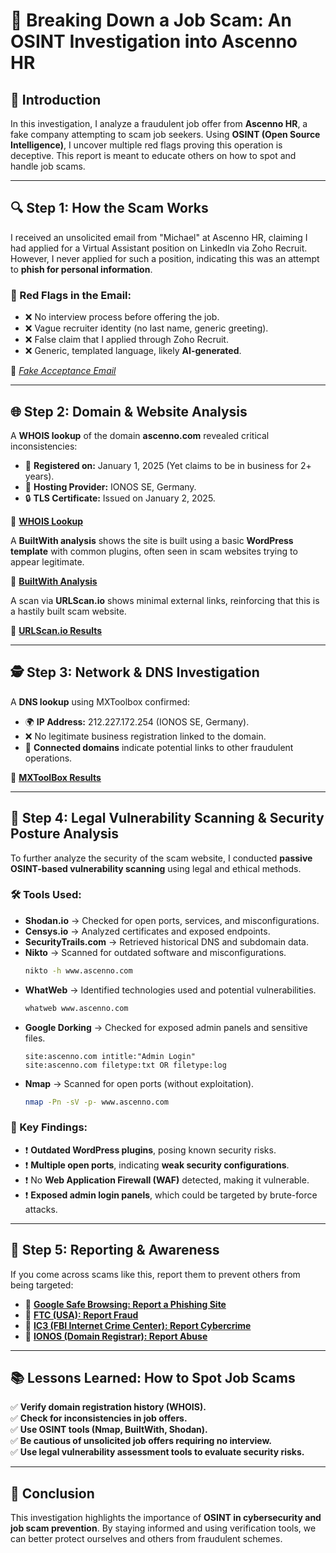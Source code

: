 # 🚨 Breaking Down a Job Scam: An OSINT Investigation into Ascenno HR

## 📌 Introduction
In this investigation, I analyze a fraudulent job offer from **Ascenno HR**, a fake company attempting to scam job seekers. Using **OSINT (Open Source Intelligence)**, I uncover multiple red flags proving this operation is deceptive. This report is meant to educate others on how to spot and handle job scams.

---

## 🔍 Step 1: How the Scam Works
I received an unsolicited email from "Michael" at Ascenno HR, claiming I had applied for a Virtual Assistant position on LinkedIn via Zoho Recruit. However, I never applied for such a position, indicating this was an attempt to **phish for personal information**.

### 🚩 Red Flags in the Email:
- ❌ No interview process before offering the job.
- ❌ Vague recruiter identity (no last name, generic greeting).
- ❌ False claim that I applied through Zoho Recruit.
- ❌ Generic, templated language, likely **AI-generated**.

📸 *[Fake Acceptance Email](https://drive.google.com/file/d/1cTe8rF4AOpqDtRmj3KpZrf05Qvexxyhu/view?usp=sharing)*

---

## 🌐 Step 2: Domain & Website Analysis
A **WHOIS lookup** of the domain **ascenno.com** revealed critical inconsistencies:
- 📅 **Registered on:** January 1, 2025 (Yet claims to be in business for 2+ years).
- 🏢 **Hosting Provider:** IONOS SE, Germany.
- 🔒 **TLS Certificate:** Issued on January 2, 2025.

📸 **[WHOIS Lookup](https://drive.google.com/file/d/15Dyai66-netjfScMJd9TxkBvk6WLUf6Z/view?usp=drive_link)**

A **BuiltWith analysis** shows the site is built using a basic **WordPress template** with common plugins, often seen in scam websites trying to appear legitimate.

📸 **[BuiltWith Analysis](https://drive.google.com/file/d/1xPHy72ixahmgSWGJIbDlPAqfc-94O7ta/view?usp=drive_link)**

A scan via **URLScan.io** shows minimal external links, reinforcing that this is a hastily built scam website.

📸 **[URLScan.io Results](https://drive.google.com/file/d/1OgeYeskLQZnwJaEyhbi9eeV1KTszsRj8/view?usp=drive_link)**

---

## 🕵️ Step 3: Network & DNS Investigation
A **DNS lookup** using MXToolbox confirmed:
- 🌍 **IP Address:** 212.227.172.254 (IONOS SE, Germany).
- ❌ No legitimate business registration linked to the domain.
- 🔗 **Connected domains** indicate potential links to other fraudulent operations.

📸 **[MXToolBox Results](https://drive.google.com/file/d/17p7Q0cepyIqHoIDJeBevb0cfdn3wiukc/view?usp=drive_link)**

---

## 🔐 Step 4: Legal Vulnerability Scanning & Security Posture Analysis
To further analyze the security of the scam website, I conducted **passive OSINT-based vulnerability scanning** using legal and ethical methods.

### 🛠️ Tools Used:
- **Shodan.io** → Checked for open ports, services, and misconfigurations.
- **Censys.io** → Analyzed certificates and exposed endpoints.
- **SecurityTrails.com** → Retrieved historical DNS and subdomain data.
- **Nikto** → Scanned for outdated software and misconfigurations.
  ```bash
  nikto -h www.ascenno.com
  ```
- **WhatWeb** → Identified technologies used and potential vulnerabilities.
  ```bash
  whatweb www.ascenno.com
  ```
- **Google Dorking** → Checked for exposed admin panels and sensitive files.
  ```plaintext
  site:ascenno.com intitle:"Admin Login"
  site:ascenno.com filetype:txt OR filetype:log
  ```
- **Nmap** → Scanned for open ports (without exploitation).
  ```bash
  nmap -Pn -sV -p- www.ascenno.com
  ```

### 🚨 Key Findings:
- ❗ **Outdated WordPress plugins**, posing known security risks.
- ❗ **Multiple open ports**, indicating **weak security configurations**.
- ❗ No **Web Application Firewall (WAF)** detected, making it vulnerable.
- ❗ **Exposed admin login panels**, which could be targeted by brute-force attacks.

---

## 🚨 Step 5: Reporting & Awareness
If you come across scams like this, report them to prevent others from being targeted:
- 🔗 **[Google Safe Browsing: Report a Phishing Site](https://safebrowsing.google.com/safebrowsing/report_phish/)**
- 🔗 **[FTC (USA): Report Fraud](https://reportfraud.ftc.gov/)**
- 🔗 **[IC3 (FBI Internet Crime Center): Report Cybercrime](https://www.ic3.gov/)**
- 🔗 **[IONOS (Domain Registrar): Report Abuse](https://www.ionos.com/terms-gtc/complaints)**

---

## 📚 Lessons Learned: How to Spot Job Scams
✅ **Verify domain registration history (WHOIS).**  
✅ **Check for inconsistencies in job offers.**  
✅ **Use OSINT tools (Nmap, BuiltWith, Shodan).**  
✅ **Be cautious of unsolicited job offers requiring no interview.**  
✅ **Use legal vulnerability assessment tools to evaluate security risks.**

---

## 🎯 Conclusion
This investigation highlights the importance of **OSINT in cybersecurity and job scam prevention**. By staying informed and using verification tools, we can better protect ourselves and others from fraudulent schemes.
